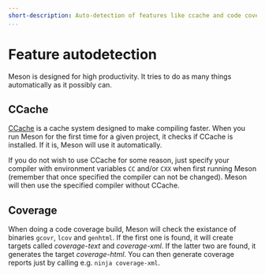 ```yaml
---
short-description: Auto-detection of features like ccache and code coverage
...
```


# Feature autodetection

Meson is designed for high productivity. It tries to do as many things automatically as it possibly can.

CCache
--

[CCache](http://ccache.samba.org/) is a cache system designed to make compiling faster. When you run Meson for the first time for a given project, it checks if CCache is installed. If it is, Meson will use it automatically.

If you do not wish to use CCache for some reason, just specify your compiler with environment variables `CC` and/or `CXX` when first running Meson (remember that once specified the compiler can not be changed). Meson will then use the specified compiler without CCache.

Coverage
--

When doing a code coverage build, Meson will check the existance of binaries `gcovr`, `lcov` and `genhtml`. If the first one is found, it will create targets called *coverage-text* and *coverage-xml*. If the latter two are found, it generates the target *coverage-html*. You can then generate coverage reports just by calling e.g. `ninja coverage-xml`.
